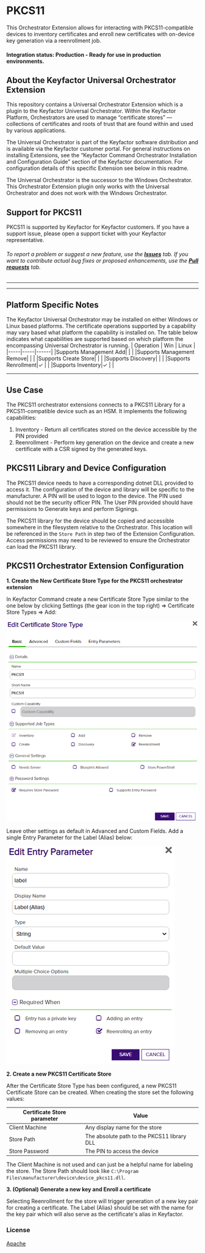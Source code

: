 # PKCS11

This Orchestrator Extension allows for interacting with PKCS11-compatible devices to inventory certificates and enroll new certificates with on-device key generation via a reenrollment job.

#### Integration status: Production - Ready for use in production environments.

## About the Keyfactor Universal Orchestrator Extension

This repository contains a Universal Orchestrator Extension which is a plugin to the Keyfactor Universal Orchestrator. Within the Keyfactor Platform, Orchestrators are used to manage “certificate stores” &mdash; collections of certificates and roots of trust that are found within and used by various applications.

The Universal Orchestrator is part of the Keyfactor software distribution and is available via the Keyfactor customer portal. For general instructions on installing Extensions, see the “Keyfactor Command Orchestrator Installation and Configuration Guide” section of the Keyfactor documentation. For configuration details of this specific Extension see below in this readme.

The Universal Orchestrator is the successor to the Windows Orchestrator. This Orchestrator Extension plugin only works with the Universal Orchestrator and does not work with the Windows Orchestrator.



## Support for PKCS11

PKCS11 is supported by Keyfactor for Keyfactor customers. If you have a support issue, please open a support ticket with your Keyfactor representative.

###### To report a problem or suggest a new feature, use the **[Issues](../../issues)** tab. If you want to contribute actual bug fixes or proposed enhancements, use the **[Pull requests](../../pulls)** tab.
___



---




## Platform Specific Notes

The Keyfactor Universal Orchestrator may be installed on either Windows or Linux based platforms. The certificate operations supported by a capability may vary based what platform the capability is installed on. The table below indicates what capabilities are supported based on which platform the encompassing Universal Orchestrator is running.
| Operation | Win | Linux |
|-----|-----|------|
|Supports Management Add|  |  |
|Supports Management Remove|  |  |
|Supports Create Store|  |  |
|Supports Discovery|  |  |
|Supports Renrollment|&check; |  |
|Supports Inventory|&check; |  |




---


## Use Case

The PKCS11 orchestrator extensions connects to a PKCS11 Library for a PKCS11-compatible device such as an HSM.
It implements the following capabilities:
1. Inventory - Return all certificates stored on the device accessible by the PIN provided
2. Reenrollment - Perform key generation on the device and create a new certificate with a CSR signed by the generated keys.

## PKCS11 Library and Device Configuration

The PKCS11 device needs to have a corresponding dotnet DLL provided to access it. The configuration of the device and library will be specific to the manufacturer.
A PIN will be used to logon to the device. The PIN used should not be the security officer PIN.
The User PIN provided should have permissions to Generate keys and perform Signings.

The PKCS11 library for the device should be copied and accessible somewhere in the filesystem relative to the Orchestrator. This location will be referenced in the `Store Path` in step two of the Extension Configuration.
Access permissions may need to be reviewed to ensure the Orchestrator can load the PKCS11 library.

## PKCS11 Orchestrator Extension Configuration

**1. Create the New Certificate Store Type for the PKCS11 orchestrator extension**

In Keyfactor Command create a new Certificate Store Type similar to the one below by clicking Settings (the gear icon in the top right) => Certificate Store Types => Add:

![](images/store-type-basic.png)


Leave other settings as default in Advanced and Custom Fields. Add a single Entry Parameter for the Label (Alias) below:

![](images/entry-parameter.png)

**2. Create a new PKCS11 Certificate Store**

After the Certificate Store Type has been configured, a new PKCS11 Certificate Store can be created. When creating the store set the following values:

| Certificate Store parameter | Value |
| - | - |
| Client Machine | Any display name for the store |
| Store Path | The absolute path to the PKCS11 library DLL |
| Store Password | The PIN to access the device |


The Client Machine is not used and can just be a helpful name for labeling the store. The Store Path should look like `C:\Program Files\manufacturer\device\device_pkcs11.dll`.

**3. (Optional) Generate a new key and Enroll a certificate**

Selecting Reenrollment for the store will trigger generation of a new key pair for creating a certificate. The Label (Alias) should be set with the name for the key pair which will also serve as the certificate's alias in Keyfactor.

### License
[Apache](https://apache.org/licenses/LICENSE-2.0)

